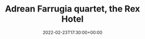 ---
templateKey: event
id: D3E241A5-B6CD-CD93-03DF-54F9218F78F3
date: 2022-02-23T17:30:00+00:00
eventTime: '5:30pm'
title: Adrean Farrugia quartet, the Rex Hotel
artist: Adrean Farrugia quartet
city: Toronto
venue: the Rex Hotel
group: Tim Shia
---